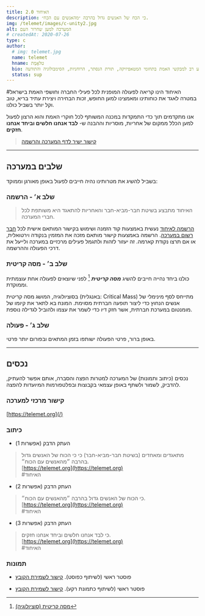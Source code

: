 ```yaml
---
title: האיחוד 2.0
description: כי הכח של האנשים גדול בהרבה ״מהאנשים עם הכח״.
img: /telemet/images/c-unity2.jpg
alt: המערכה למען שחרור העם
# createdAt: 2020-07-26
type: c
author:
  # img: telemet.jpg
  name: telemet
  hname: טלאֱמֶת
  bio: טלאֱמֶת מקדמת את העבודה הגדולה ומספקת גוף של ידע רב למבקשי האמת בתחומי המטאפיזיקה, תורת הנסתר, הרוחניות, הסימבולוגיה והתודעה.
  status: sup
---
```


#האיחוד הינו קריאה לפעולה המופנית לכל פעילי החברה וחושפי האמת בישראל במטרה לאגד את כוחותינו ומאמצינו למען החופש, זכות הבחירה ויצירת עתיד בריא, טוב וקל יותר בשביל כולנו.

אנו מתקדמים תוך כדי התמקדות במכנה המשותף לכל חוקרי האמת והוא הרצון לפעול למען הכלל ממקום של אחריות, מוסריות וההבנה ש- **לבד אנחנו חלשים וביחד אנחנו חזקים**.

> [קישור ישיר לדף המערכה והרשמה](/)

---

## שלבים במערכה

בשביל להשיג את מטרותינו נהיה חייבים לפעול באופן מאורגן וממוקד:

### שלב א׳ - הרשמה

> האיחוד מתבצע בשיטת חבר-מביא-חבר והאחריות להתאגד היא משותפת לכל חברי המערכה.

[הרשמה לאיחוד](/#join) נעשית באמצעות קוד הזמנה ושימוש בקישור המותאם אישית לכל [חבר רשום במערכה](/#people). הרשמה באמצעות קישור מותאם מזכה את המזמין בנקודה וירטואלית, או אם תרצו נקודת קארמה. זה יעזור לזהות ולתגמל פעילים מרכזיים במערכה ולייעל את דרכי הפעולה וההרשמה.

### שלב ב׳ - מסה קריטית

כולנו ביחד נהייה חייבים להשיג **_מסה קריטית_** [^1] לפני שיוצאים לפעולה אחת עוצמתית וממוקדת.

בסוציולוגיה, המושג מסה קריטית (באנגלית: Critical Mass) מתייחס לסף מינימלי של אנשים הנחוץ כדי ליצור תופעה חברתית מסוימת. המונח בא לתאר את קיומו של מומנטום במערכת חברתית, אשר חזק דיו כדי לשמר את עצמו ולהוביל לגדילה נוספת.

### שלב ג׳ - פעולה

באופן ברור, פרטי הפעולה ישותפו בזמן המתאים ובפורום יותר פרטי.

<!-- > [קישור ישיר לדף המערכה והרשמה](/) -->

---

## נכסים

נכסים (כיתוב ותמונות) של המערכה למטרות הפצה והסברה, אותם אפשר להעתיק, להדביק, לשמור ולשתף באופן עצמאי בקבוצות ובפלטפורמות המיועדות להפצה.

### קישור מרכזי למערכה

[https://telemet.org](/)

### כיתוב

- העתק הדבק (אפשרות 1)

> מתאגדים ומאחדים (בשיטת חבר-מביא-חבר) כי כי הכוח של האנשים גדול בהרבה ״מהאנשים עם הכוח״.  
> [https://telemet.org](https://telemet.org)  
> #האיחוד

- העתק הדבק (אפשרות 2)

> כי הכוח של האנשים גדול בהרבה ״מהאנשים עם הכוח״.  
> [https://telemet.org](https://telemet.org)  
> #האיחוד

- העתק הדבק (אפשרות 3)

> כי לבד אנחנו חלשים וביחד אנחנו חזקים.  
> [https://telemet.org](https://telemet.org)  
> #האיחוד

### תמונות

- פוסטר ראשי (לשיתוף כפוסט). [קישור לשמירת הקובץ](https://github.com/telemet/telemet/blob/master/content/telemet/images/c-unity-square.jpg)

<p>
  <poster src="/telemet/images/c-unity-square.jpg" alt="האיחוד"></poster>
</p>

<!-- - פוסטר ראשי (לשיתוף כתמונת רקע)

<p>
  <poster src="/telemet/images/c-unity-desktop.jpg" alt="האיחוד"></poster>
</p> -->

- פוסטר ראשי (לשיתוף כתמונת רקע). [קישור לשמירת הקובץ](https://github.com/telemet/telemet/blob/master/content/telemet/images/c-unity-fb.jpg)

<p>
  <poster src="/telemet/images/c-unity-fb.jpg" alt="האיחוד"></poster>
</p>

<!-- ---
דף מידע, שאלות ותשובות בכל הקשור לקמפיין #האיחוד. בשלבי עריכה. -->

[^1]: [מסה קריטית (סוציולוגיה)](<https://he.wikipedia.org/wiki/%D7%9E%D7%A1%D7%94_%D7%A7%D7%A8%D7%99%D7%98%D7%99%D7%AA_(%D7%A1%D7%95%D7%A6%D7%99%D7%95%D7%9C%D7%95%D7%92%D7%99%D7%94)>)
